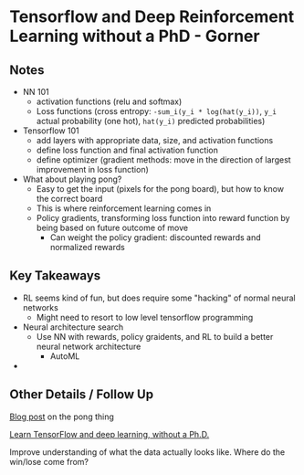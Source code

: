 # Tensorflow and Deep Reinforcement Learning without a PhD - Gorner
 
## Notes 
 
- NN 101
    + activation functions (relu and softmax)
    + Loss functions (cross entropy: `-sum_i(y_i * log(hat(y_i))`, `y_i` actual probability (one hot), `hat(y_i)` predicted probabilities)
- Tensorflow 101
    + add layers with appropriate data, size, and activation functions
    + define loss function and final activation function
    + define optimizer (gradient methods: move in the direction of largest improvement in loss function)
- What about playing pong?
    + Easy to get the input (pixels for the pong board), but how to know the correct board
    + This is where reinforcement learning comes in
    + Policy gradients, transforming loss function into reward function by being based on future outcome of move
        * Can weight the policy gradient: discounted rewards and normalized rewards
 
## Key Takeaways 

- RL seems kind of fun, but does require some "hacking" of normal neural networks
    + Might need to resort to low level tensorflow programming
- Neural architecture search
    + Use NN with rewards, policy graidents, and RL to build a better neural network architecture
        * AutoML
- 
 
## Other Details / Follow Up 
 
[Blog post](https://karpathy.github.io/2016/05/31/rl/) on the pong thing

[Learn TensorFlow and deep learning, without a Ph.D.](https://cloud.google.com/blog/products/gcp/learn-tensorflow-and-deep-learning-without-a-phd)

Improve understanding of what the data actually looks like. Where do the win/lose come from?
